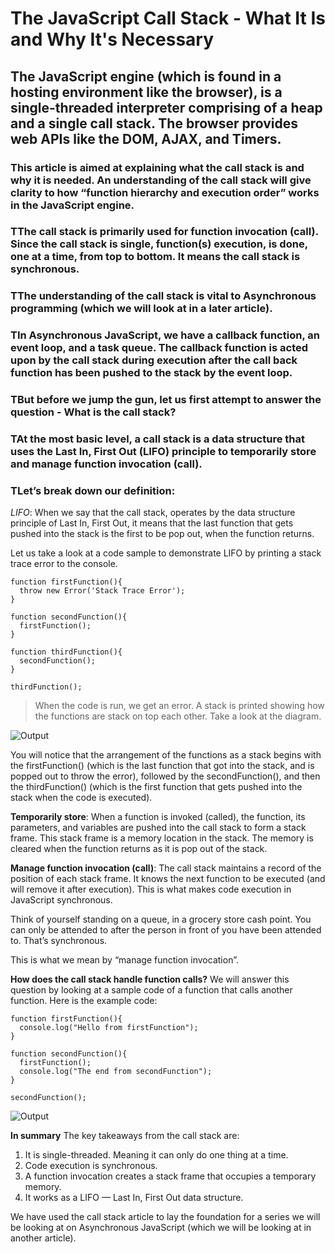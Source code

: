 # The JavaScript Call Stack - What It Is and Why It's Necessary

## The JavaScript engine (which is found in a hosting environment like the browser), is a single-threaded interpreter comprising of a heap and a single call stack. The browser provides web APIs like the DOM, AJAX, and Timers.

### This article is aimed at explaining what the call stack is and why it is needed. An understanding of the call stack will give clarity to how “function hierarchy and execution order” works in the JavaScript engine.

### TThe call stack is primarily used for function invocation (call). Since the call stack is single, function(s) execution, is done, one at a time, from top to bottom. It means the call stack is synchronous.

### TThe understanding of the call stack is vital to Asynchronous programming (which we will look at in a later article).

### TIn Asynchronous JavaScript, we have a callback function, an event loop, and a task queue. The callback function is acted upon by the call stack during execution after the call back function has been pushed to the stack by the event loop.

### TBut before we jump the gun, let us first attempt to answer the question - What is the call stack?

### TAt the most basic level, a call stack is a data structure that uses the Last In, First Out (LIFO) principle to temporarily store and manage function invocation (call).

### TLet’s break down our definition:

*LIFO*: When we say that the call stack, operates by the data structure principle of Last In, First Out, it means that the last function that gets pushed into the stack is the first to be pop out, when the function returns.

Let us take a look at a code sample to demonstrate LIFO by printing a stack trace error to the console.
```
function firstFunction(){
  throw new Error('Stack Trace Error');
}

function secondFunction(){
  firstFunction();
}

function thirdFunction(){
  secondFunction();
}

thirdFunction();
```
> When the code is run, we get an error. A stack is printed showing how the functions are stack on top each other. Take a look at the diagram.

![Output](https://cdn-media-1.freecodecamp.org/images/zOINLHPC8E56ac8yyINYOFWeImsjM2Wk2rdU)

You will notice that the arrangement of the functions as a stack begins with the firstFunction() (which is the last function that got into the stack, and is popped out to throw the error), followed by the secondFunction(), and then the thirdFunction() (which is the first function that gets pushed into the stack when the code is executed).

**Temporarily store**: When a function is invoked (called), the function, its parameters, and variables are pushed into the call stack to form a stack frame. This stack frame is a memory location in the stack. The memory is cleared when the function returns as it is pop out of the stack.

**Manage function invocation (call)**: The call stack maintains a record of the position of each stack frame. It knows the next function to be executed (and will remove it after execution). This is what makes code execution in JavaScript synchronous.

Think of yourself standing on a queue, in a grocery store cash point. You can only be attended to after the person in front of you have been attended to. That’s synchronous.

This is what we mean by “manage function invocation”.

**How does the call stack handle function calls?**
We will answer this question by looking at a sample code of a function that calls another function. Here is the example code:
```
function firstFunction(){
  console.log("Hello from firstFunction");
}

function secondFunction(){
  firstFunction();
  console.log("The end from secondFunction");
}

secondFunction();
```
![Output](https://cdn-media-1.freecodecamp.org/images/oEp65Ec9CD4CnL7t0uSPoyzrkA1i1BR-Ij1n)


**In summary**
The key takeaways from the call stack are:
1. It is single-threaded. Meaning it can only do one thing at a time.
2. Code execution is synchronous.
3. A function invocation creates a stack frame that occupies a temporary memory.
4. It works as a LIFO — Last In, First Out data structure.

We have used the call stack article to lay the foundation for a series we will be looking at on Asynchronous JavaScript (which we will be looking at in another article).
